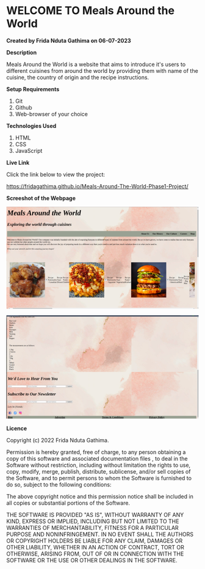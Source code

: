 # WELCOME TO Meals Around the World
**Created by Frida Nduta Gathima on 06-07-2023**

**Description**

Meals Around the World is a website that aims to introduce it's users to different cuisines from around the world by providing them with name of the cuisine, the country of origin and the recipe instructions.


**Setup Requirements**

1. Git
2. Github
3. Web-browser of your choice

**Technologies Used**

1. HTML
2. CSS
3. JavaScript

**Live Link**

Click the link below to view the project: 

https://fridagathima.github.io/Meals-Around-The-World-Phase1-Project/


**Screeshot of the Webpage**

![homepage](<Screenshot from 2023-07-07 10-55-43.png>)


![bottom of homepage](<Screenshot from 2023-07-07 10-55-50.png>)


**Licence**

Copyright (c) 2022 Frida Nduta Gathima.

Permission is hereby granted, free of charge, to any person obtaining a copy of this software and associated documentation files , to deal in the Software without restriction, including without limitation the rights to use, copy, modify, merge, publish, distribute, sublicense, and/or sell copies of the Software, and to permit persons to whom the Software is furnished to do so, subject to the following conditions:

The above copyright notice and this permission notice shall be included in all copies or substantial portions of the Software.

THE SOFTWARE IS PROVIDED "AS IS", WITHOUT WARRANTY OF ANY KIND, EXPRESS OR IMPLIED, INCLUDING BUT NOT LIMITED TO THE WARRANTIES OF MERCHANTABILITY, FITNESS FOR A PARTICULAR PURPOSE AND NONINFRINGEMENT. IN NO EVENT SHALL THE AUTHORS OR COPYRIGHT HOLDERS BE LIABLE FOR ANY CLAIM, DAMAGES OR OTHER LIABILITY, WHETHER IN AN ACTION OF CONTRACT, TORT OR OTHERWISE, ARISING FROM, OUT OF OR IN CONNECTION WITH THE SOFTWARE OR THE USE OR OTHER DEALINGS IN THE SOFTWARE.
